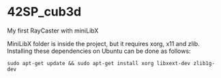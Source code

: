 # 42SP_cub3d
My first RayCaster with miniLibX

MiniLibX folder is inside the project, but it requires xorg, x11 and zlib.
Installing these dependencies on Ubuntu can be done as follows:

`sudo apt-get update && sudo apt-get install xorg libxext-dev zlib1g-dev`
